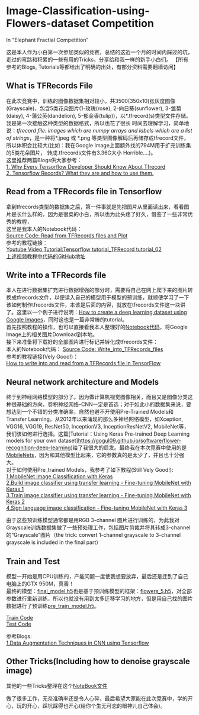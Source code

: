 # Image-Classification-using-Flowers-dataset Competition
In “Elephant Fractial Competition”

这是本人作为小白第一次参加类似的竞赛，总结的这近一个月的时间内踩过的坑，走过的弯路和积累的一些有用的Tricks，分享给和我一样的新手小白们。
【所有参考的Blogs, Tutorials等都给出了明确的出处，有部分资料需要翻墙访问】  


## What is TFRecords File
在此次竞赛中，训练的图像数据集相对较小，共3500(350x10)张灰度图像(Grayscale)，包含5类花朵图片(1-玫瑰(rose), 2-向日葵(sunflower), 
3-雏菊(daisy), 4-蒲公英(dandelion), 5-郁金香(tulip))，以*.tfrecord(s)类型文件存储。我是第一次接触这种类型的数据格式，所以也花了很长
时间去理解学习，简单地说：*tfrecord file: images which are numpy arrays and labels which are a list of strings*，是一种将\*.jpeg 
或 \*.png 等类型图像解码后再储存成tfrecord文件，所以体积会比较大(比如：我在Google Image上面额外找的794M用于扩充训练集的5类花朵图片，
转成.tfrecords文件有3.36G大小 Horrible....)。  
这里推荐两篇Blogs供大家参考：  
[1. Why Every Tensorflow Developer Should Know About Tfrecord](https://www.skcript.com/svr/why-every-tensorflow-developer-should-know-about-tfrecord/)  
[2. Tensorflow Records? What they are and how to use them.](https://medium.com/mostly-ai/tensorflow-records-what-they-are-and-how-to-use-them-c46bc4bbb564)  

## Read from a TFRecords file in Tensorflow
拿到tfrecords类型的数据集之后，第一件事就是先把图片从里面读出来，看看图片是长什么样的，因为是很菜的小白，所以也为此头疼了好久，借鉴了一些非常优秀的教程，  
这里是我本人的Notebook代码：  
[Source Code: Read from TFRecords files and Plot](https://github.com/Huixxi/Image-Classification-using-Flowers-dataset/blob/master/bin/read_from_tfrecords_files_and_plot.ipynb)  
参考的教程链接：  
[Youtube Video Tutorial:Tensorflow tutorial_TFRecord tutorial_02](https://www.youtube.com/watch?v=jbLi8JHgl28&list=LLUMZo4j7Z8dYMlWWpASiyIA&t=11s&index=21)    
[上述视频教程中代码的GitHub地址](https://github.com/kevin28520/My-TensorFlow-tutorials/blob/master/03%20TFRecord/notMNIST_input.py)   

## Write into a TFRecords file
本人在进行数据集扩充进行数据增强的部分时，需要将自己在网上爬下来的图片转换成tfrecords文件，以便读入自己的模型用于模型的预训练，就顺便学习了一下该如何制作tfrecords文件，本该是后面的内容，就放在tfrecords文件这一块讲了。这里以一个例子进行说明：[How to create a deep learning dataset using Google Images](https://www.pyimagesearch.com/2017/12/04/how-to-create-a-deep-learning-dataset-using-google-images/)，同时这也是一篇非常棒的tutorial。  
首先按照教程的操作，也可以直接看我本人整理好的[Notebook代码](https://github.com/Huixxi/Image-Classification-using-Flowers-dataset/blob/master/bin/create_a_deep-learning_dataset_using_google-images.ipynb)，将Google Image上的相关图片Download到本地。  
接下来准备将下载好的全部图片进行标记并转化成tfrecords文件：  
本人的Notebook代码：
[Source Code: Write_into_TFRecords_files](https://github.com/Huixxi/Image-Classification-using-Flowers-dataset/blob/master/bin/write_into_tfrecords_files.ipynb)   
参考的教程链接(Vely Good!)：  
[How to write into and read from a TFRecords file in TensorFlow](http://www.machinelearninguru.com/deep_learning/tensorflow/basics/tfrecord/tfrecord.html)    

## Neural network architecture and Models
终于到神经网络模型的部分了。因为做计算机视觉图像相关，而且又是图像分类这种很基础的方向，卷积神经网络-CNN一定是首选；对于如此小的数据集来说，要想达到一个不错的分类准确率，自然也避不开使用Pre-Trained Models和Transfer Learning。从2012年以来涌现的那么多神经网络模型，如Xception, VGG16, VGG19, ResNet50, InceptionV3, InceptionResNetV2, MobileNet等，我们该如何进行选择。这篇[Tutorial：Using Keras Pre-trained Deep Learning models for your own dataset]https://gogul09.github.io/software/flower-recognition-deep-learning)给了我很大的启发。最终我在本次竞赛中使用的是[MobileNets](https://arxiv.org/pdf/1704.04861.pdf)，因为和其他模型比起来，它的参数真的是太少了，并且也十分强大。  
对于如何使用Pre_trained Models，我参考了如下教程(Still Vely Good!):  
[1.MobileNet image Classification with Keras](https://www.youtube.com/watch?v=OO4HD-1wRN8&list=PLZbbT5o_s2xrwRnXk_yCPtnqqo4_u2YGL&index=31)  
[2.Build image classifier using transfer learning - Fine-tuning MobileNet with Keras 1](https://www.youtube.com/watch?v=4Tcqw5oIfIg&list=PLZbbT5o_s2xrwRnXk_yCPtnqqo4_u2YGL&index=32)  
[3.Train image classifier using transfer learning - Fine-tuning MobileNet with Keras 2](https://www.youtube.com/watch?v=-0Blng0Ww8c&list=PLZbbT5o_s2xrwRnXk_yCPtnqqo4_u2YGL&index=33)  
[4.Sign language image classification - Fine-tuning MobileNet with Keras 3](https://www.youtube.com/watch?v=FNqp4ZY0wDY&list=PLZbbT5o_s2xrwRnXk_yCPtnqqo4_u2YGL&index=34)  

由于这些预训练模型通常都是用RGB 3-channel 图片进行训练的，为此我对Grayscale训练数据集做了一些预处理工作，包括图片剪裁并将其转成3-channel的“Grayscale”图片（the trick: convert 1-channel grayscale to 3-channel grayscale is included in the final part）

## Train and Test
模型一开始是用CPU训练的，产能问题一度使我想要放弃，最后还是迁到了自己电脑上的GTX 950M，真香！  
最终的模型：[final_model.h5](https://github.com/Huixxi/Image-Classification-using-Flowers-dataset/tree/master/bin/models)也是基于预训练模型的框架：[flowers_5.h5](https://github.com/Huixxi/Image-Classification-using-Flowers-dataset/tree/master/bin/models)，对全部参数进行重新训练，所以也就没有用到太多迁移学习的地方，但是用自己找的图片数据进行了预训练[pre_train_model.h5](https://github.com/Huixxi/Image-Classification-using-Flowers-dataset/tree/master/bin/models)。    

[Train Code](https://github.com/Huixxi/Image-Classification-using-Flowers-dataset/blob/master/bin/train.py)  
[Test Code](https://github.com/Huixxi/Image-Classification-using-Flowers-dataset/blob/master/bin/test.py)  

参考Blogs:  
[1.Data Augmentation Techniques in CNN using Tensorflow](https://medium.com/ymedialabs-innovation/data-augmentation-techniques-in-cnn-using-tensorflow-371ae43d5be9)   

## Other Tricks(Including how to denoise grayscale image)
其他的一些Tricks整理在这个[NoteBook文件](https://github.com/Huixxi/Image-Classification-using-Flowers-dataset/blob/master/bin/utils_in_pretrained_model.ipynb)  


做了很多工作，无奈准确率还是令人心碎，最后希望大家能在此次竞赛中，学的开心，玩的开心，踩坑踩得也开心(给你个生无可恋的眼神儿自己体会)。
